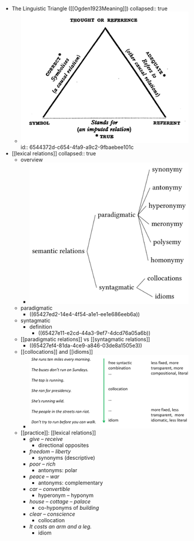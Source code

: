 - The Linguistic Triangle ([[Ogden1923Meaning]])
  collapsed:: true
	- ![image.png](../assets/image_1698949528283_0.png)
	  id:: 6544372d-c654-4fa9-a9c2-9fbaebee101c
- [[lexical relations]]
  collapsed:: true
	- overview
		- ![semantic-relations-overview.png](../assets/semantic-relations-overview_1698949387136_0.png)
	- paradigmatic
		- ((65427ed2-14e4-4f54-a1e1-ee1e686eeb6a))
	- syntagmatic
		- definition
			- ((65427e11-e2cd-44a3-9ef7-4dcd76a05a6b))
	- [[paradigmatic relations]] vs [[syntagmatic relations]]
		- ((65427ef4-81da-4ce9-a846-03de8a1505e3))
	- [[collocations]] and [[idioms]]
		- ![collocations-vs-idioms.png](../assets/collocations-vs-idioms_1698949088595_0.png)
	- [[practice]]: [[lexical relations]]
		- *give* – *receive*
			- directional opposites
		- *freedom* – *liberty*
			- synonyms (descriptive)
		- *poor* – *rich*
			- antonyms: polar
		- *peace* – *war*
			- antonyms: complementary
		- *car* – *convertible*
			- hyperonym – hyponym
		- *house* – *cottage* – *palace*
			- co-hyponyms of *building*
		- *clear* – *conscience*
			- collocation
		- *It costs an arm and a leg.*
			- idiom